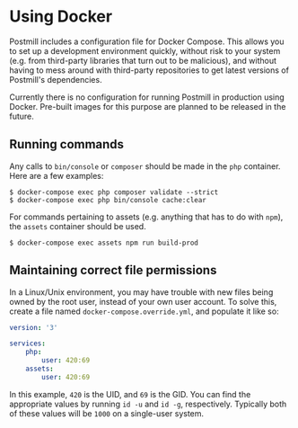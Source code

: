 # Using Docker

Postmill includes a configuration file for Docker Compose. This allows you to
set up a development environment quickly, without risk to your system (e.g. from
third-party libraries that turn out to be malicious), and without having to mess
around with third-party repositories to get latest versions of Postmill's
dependencies.

Currently there is no configuration for running Postmill in production using
Docker. Pre-built images for this purpose are planned to be released in the
future.

## Running commands

Any calls to `bin/console` or `composer` should be made in the `php` container.
Here are a few examples:

```
$ docker-compose exec php composer validate --strict
$ docker-compose exec php bin/console cache:clear
```

For commands pertaining to assets (e.g. anything that has to do with `npm`), the
`assets` container should be used.

```
$ docker-compose exec assets npm run build-prod
```

## Maintaining correct file permissions

In a Linux/Unix environment, you may have trouble with new files being owned by
the root user, instead of your own user account. To solve this, create a file
named `docker-compose.override.yml`, and populate it like so:

```yaml
version: '3'

services:
    php:
        user: 420:69
    assets:
        user: 420:69
```

In this example, `420` is the UID, and `69` is the GID. You can find the
appropriate values by running `id -u` and `id -g`, respectively. Typically both
of these values will be `1000` on a single-user system.

